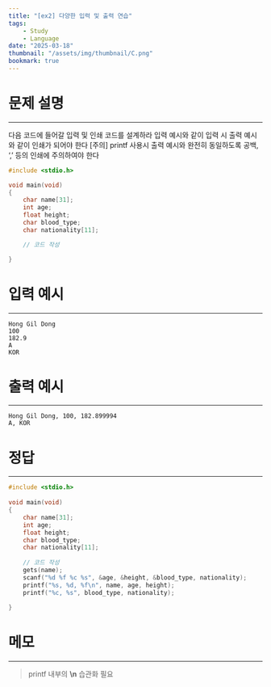 ```yaml
---
title: "[ex2] 다양한 입력 및 출력 연습"
tags:
    - Study
    - Language
date: "2025-03-18"
thumbnail: "/assets/img/thumbnail/C.png"
bookmark: true
---
```

# 문제 설명
---
다음 코드에 들어갈 입력 및 인쇄 코드를 설계하라
입력 예시와 같이 입력 시 출력 예시와 같이 인쇄가 되어야 한다
[주의] printf 사용시 출력 예시와 완전히 동일하도록 공백, ‘,’ 등의 인쇄에 주의하여야 한다

```c
#include <stdio.h>

void main(void)
{
	char name[31];
	int age;
	float height;
	char blood_type;
	char nationality[11];

	// 코드 작성

}
```

# 입력 예시
---

```
Hong Gil Dong
100
182.9
A
KOR
```

# 출력 예시
---

```
Hong Gil Dong, 100, 182.899994
A, KOR
```

# 정답
---

```c
#include <stdio.h>
 
void main(void)
{
    char name[31];
    int age;
    float height;
    char blood_type;
    char nationality[11];
 
    // 코드 작성
    gets(name);
    scanf("%d %f %c %s", &age, &height, &blood_type, nationality);
    printf("%s, %d, %f\n", name, age, height);
    printf("%c, %s", blood_type, nationality);
 
}
```

# 메모
---
> printf 내부의 **\n** 습관화 필요